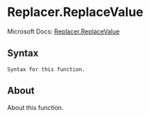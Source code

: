 ---
---

# Replacer.ReplaceValue

Microsoft Docs: [Replacer.ReplaceValue](https://docs.microsoft.com/en-us/powerquery-m/replacer-replacevalue)

## Syntax

```
Syntax for this function.
```

## About

About this function.

